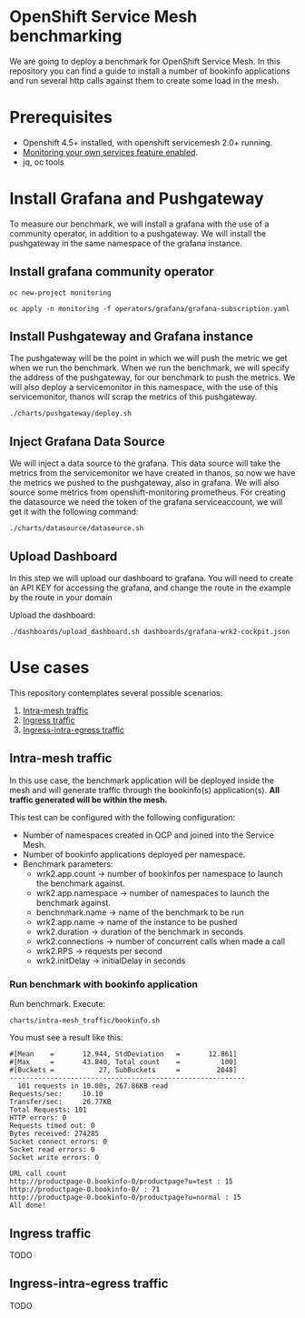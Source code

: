 # OpenShift Service Mesh benchmarking

We are going to deploy a benchmark for OpenShift Service Mesh. In this repository you can find a guide to install a number of bookinfo applications and run several http calls against them to create some load in the mesh.

# Prerequisites

- Openshift 4.5+ installed, with openshift servicemesh 2.0+ running.
- [Monitoring your own services feature enabled](https://docs.openshift.com/container-platform/4.5/monitoring/monitoring-your-own-services.html#setting-up-metrics-collection_monitoring-your-own-services).
- jq, oc tools

# Install Grafana and Pushgateway

To measure our benchmark, we will install a grafana with the use of a community operator, in addition to a pushgateway. We will install the pushgateway in the same namespace of the grafana instance.

## Install grafana community operator

```shell
oc new-project monitoring
```

```shell
oc apply -n monitoring -f operators/grafana/grafana-subscription.yaml
```

## Install Pushgateway and Grafana instance

The pushgateway will be the point in which we will push the metric we get when we run the benchmark. When we run the benchmark, we will specify the address of the pushgateway, for our benchmark to push the metrics. We will also deploy a servicemonitor in this namespace, with the use of this servicemonitor, thanos will scrap the metrics of this pushgateway.


```shell
./charts/pushgateway/deploy.sh
```

## Inject Grafana Data Source

We will inject a data source to the grafana. This data source will take the metrics from the servicemonitor we have created in thanos, so now we have the metrics we pushed to the pushgateway, also in grafana. We will also source some metrics from openshift-monitoring prometheus. For creating the datasource we need the token of the grafana serviceaccount, we will get it with the following command:


```shell
./charts/datasource/datasource.sh
```

## Upload Dashboard

In this step we will upload our dashboard to grafana. You will need to create an API KEY for accessing the grafana, and change the route in the example by the route in your domain

Upload the dashboard:

```shell
./dashboards/upload_dashboard.sh dashboards/grafana-wrk2-cockpit.json
```

# Use cases
This repository contemplates several possible scenarios:

1. [Intra-mesh traffic](#intra-mesh-traffic)
2. [Ingress traffic](#ingress-traffic)
3. [Ingress-intra-egress traffic](#ingress-intra-egress-traffic)

## Intra-mesh traffic
In this use case, the benchmark application will be deployed inside the mesh and will generate traffic through the bookinfo(s) application(s). __All traffic generated will be within the mesh.__

This test can be configured with the following configuration:
- Number of namespaces created in OCP and joined into the Service Mesh.
- Number of bookinfo applications deployed per namespace.
- Benchmark parameters:
  - wrk2.app.count -> number of bookinfos per namespace to launch the benchmark against.
  - wrk2.app.namespace -> number of namespaces to launch the benchmark against.
  - benchnmark.name -> name of the benchmark to be run
  - wrk2.app.name -> name of the instance to be pushed
  - wrk2.duration -> duration of the benchmark in seconds
  - wrk2.connections -> number of concurrent calls when made a call
  - wrk2.RPS -> requests per second
  - wrk2.initDelay -> initialDelay in seconds

### Run benchmark with bookinfo application

Run benchmark. Execute:
```shell
charts/intra-mesh_traffic/bookinfo.sh
```

You must see a result like this:
```
#[Mean    =       12.944, StdDeviation   =       12.861]
#[Max     =       43.840, Total count    =          100]
#[Buckets =           27, SubBuckets     =         2048]
----------------------------------------------------------
  101 requests in 10.00s, 267.86KB read
Requests/sec:     10.10
Transfer/sec:     26.77KB
Total Requests: 101
HTTP errors: 0
Requests timed out: 0
Bytes received: 274285
Socket connect errors: 0
Socket read errors: 0
Socket write errors: 0

URL call count
http://productpage-0.bookinfo-0/productpage?u=test : 15
http://productpage-0.bookinfo-0/ : 71
http://productpage-0.bookinfo-0/productpage?u=normal : 15
All done!
```

## Ingress traffic
TODO
## Ingress-intra-egress traffic
TODO